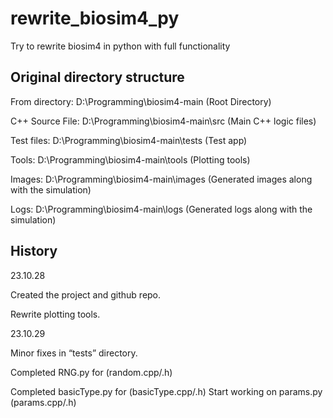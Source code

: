 # rewrite_biosim4_py
Try to rewrite biosim4 in python with full functionality

## Original directory structure

From directory: D:\Programming\biosim4-main (Root Directory)

C++ Source File: D:\Programming\biosim4-main\src (Main C++ logic files)

Test files: D:\Programming\biosim4-main\tests (Test app)

Tools: D:\Programming\biosim4-main\tools (Plotting tools)

Images: D:\Programming\biosim4-main\images (Generated images along with the simulation)

Logs: D:\Programming\biosim4-main\logs (Generated logs along with the simulation)

## History

23.10.28

Created the project and github repo.

Rewrite plotting tools.

23.10.29

Minor fixes in “tests” directory.

Completed RNG.py for (random.cpp/.h)

Completed basicType.py for (basicType.cpp/.h)
Start working on params.py (params.cpp/.h)
